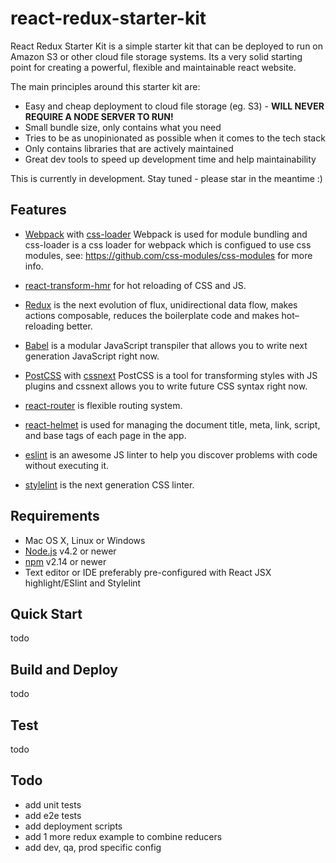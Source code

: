 # react-redux-starter-kit
React Redux Starter Kit is a simple starter kit that can be deployed to run on Amazon S3 or other cloud file storage systems.
Its a very solid starting point for creating a powerful, flexible and maintainable react website.

The main principles around this starter kit are:
* Easy and cheap deployment to cloud file storage (eg. S3) - **WILL NEVER REQUIRE A NODE SERVER TO RUN!**
* Small bundle size, only contains what you need
* Tries to be as unopinionated as possible when it comes to the tech stack
* Only contains libraries that are actively maintained
* Great dev tools to speed up development time and help maintainability

This is currently in development.
Stay tuned - please star in the meantime :)

## Features

- [Webpack](http://webpack.github.io/) with [css-loader](https://github.com/webpack/css-loader) Webpack is used for module bundling and css-loader is a css loader for webpack which is configued to use css modules, see: https://github.com/css-modules/css-modules for more info.

- [react-transform-hmr](https://github.com/gaearon/react-transform-hmr) for hot reloading of CSS and JS.

- [Redux](https://github.com/rackt/redux) is the next evolution of flux, unidirectional data flow, makes actions composable, reduces the boilerplate code and makes hot–reloading better.

- [Babel](http://babeljs.io/) is a modular JavaScript transpiler that allows you to write next generation JavaScript right now.

- [PostCSS](https://github.com/postcss/postcss) with [cssnext](http://cssnext.io/) PostCSS is a tool for transforming styles with JS plugins and cssnext allows you to write future CSS syntax right now.

- [react-router](https://github.com/rackt/react-router) is flexible routing system.

- [react-helmet](https://github.com/nfl/react-helmet) is used for managing the document title, meta, link, script, and base tags of each page in the app.

- [eslint](http://eslint.org/) is an awesome JS linter to help you discover problems with code without executing it.

- [stylelint](https://github.com/stylelint/stylelint) is the next generation CSS linter.


## Requirements

  * Mac OS X, Linux or Windows
  * [Node.js](https://nodejs.org/) v4.2 or newer
  * [npm](https://docs.npmjs.com/) v2.14 or newer
  * Text editor or IDE preferably pre-configured with React JSX highlight/ESlint and Stylelint

## Quick Start

todo

## Build and Deploy

todo

## Test

todo

## Todo

- add unit tests
- add e2e tests
- add deployment scripts
- add 1 more redux example to combine reducers
- add dev, qa, prod specific config 


